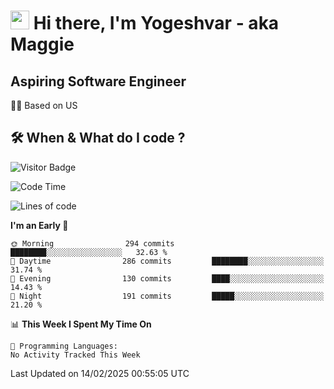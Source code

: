 <h1><img src="https://emojis.slackmojis.com/emojis/images/1531849430/4246/blob-sunglasses.gif?1531849430" width="30"/> Hi there, I'm Yogeshvar - aka Maggie</h1>

## Aspiring Software Engineer
🏂🏻  Based on US 

## 🛠 When & What do I code ?  

![Visitor Badge](https://visitor-badge.feriirawann.repl.co?username=yogeshvar&repo=yogeshvar&label=Visitors&style=plastic&color=%23457BFF&contentType=svg)

<!--START_SECTION:waka-->
![Code Time](http://img.shields.io/badge/Code%20Time-2%2C919%20hrs%2051%20mins-blue)

![Lines of code](https://img.shields.io/badge/From%20Hello%20World%20I%27ve%20Written-3.8%20million%20lines%20of%20code-blue)

**I'm an Early 🐤** 

```text
🌞 Morning                294 commits         ████████░░░░░░░░░░░░░░░░░   32.63 % 
🌆 Daytime                286 commits         ████████░░░░░░░░░░░░░░░░░   31.74 % 
🌃 Evening                130 commits         ████░░░░░░░░░░░░░░░░░░░░░   14.43 % 
🌙 Night                  191 commits         █████░░░░░░░░░░░░░░░░░░░░   21.20 % 
```


📊 **This Week I Spent My Time On** 

```text
💬 Programming Languages: 
No Activity Tracked This Week
```


 Last Updated on 14/02/2025 00:55:05 UTC
<!--END_SECTION:waka-->

